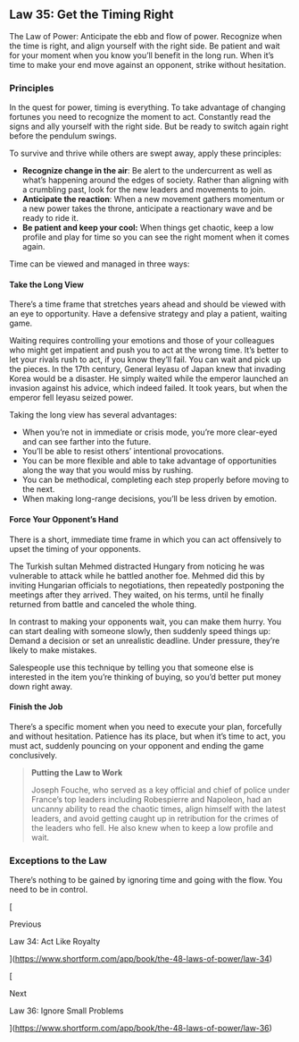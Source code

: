 ## Law 35: Get the Timing Right

The Law of Power: Anticipate the ebb and flow of power. Recognize when the time is right, and align yourself with the right side. Be patient and wait for your moment when you know you’ll benefit in the long run. When it’s time to make your end move against an opponent, strike without hesitation.

### Principles

In the quest for power, timing is everything. To take advantage of changing fortunes you need to recognize the moment to act. Constantly read the signs and ally yourself with the right side. But be ready to switch again right before the pendulum swings.

To survive and thrive while others are swept away, apply these principles:

- **Recognize change in the air**: Be alert to the undercurrent as well as what’s happening around the edges of society. Rather than aligning with a crumbling past, look for the new leaders and movements to join.
- **Anticipate the reaction**: When a new movement gathers momentum or a new power takes the throne, anticipate a reactionary wave and be ready to ride it.
- **Be patient and keep your cool:** When things get chaotic, keep a low profile and play for time so you can see the right moment when it comes again.

Time can be viewed and managed in three ways:

#### Take the Long View

There’s a time frame that stretches years ahead and should be viewed with an eye to opportunity. Have a defensive strategy and play a patient, waiting game.

Waiting requires controlling your emotions and those of your colleagues who might get impatient and push you to act at the wrong time. It’s better to let your rivals rush to act, if you know they’ll fail. You can wait and pick up the pieces. In the 17th century, General Ieyasu of Japan knew that invading Korea would be a disaster. He simply waited while the emperor launched an invasion against his advice, which indeed failed. It took years, but when the emperor fell Ieyasu seized power.

Taking the long view has several advantages:

- When you’re not in immediate or crisis mode, you’re more clear-eyed and can see farther into the future.
- You’ll be able to resist others’ intentional provocations.
- You can be more flexible and able to take advantage of opportunities along the way that you would miss by rushing.
- You can be methodical, completing each step properly before moving to the next.
- When making long-range decisions, you’ll be less driven by emotion.

#### Force Your Opponent’s Hand

There is a short, immediate time frame in which you can act offensively to upset the timing of your opponents.

The Turkish sultan Mehmed distracted Hungary from noticing he was vulnerable to attack while he battled another foe. Mehmed did this by inviting Hungarian officials to negotiations, then repeatedly postponing the meetings after they arrived. They waited, on his terms, until he finally returned from battle and canceled the whole thing.

In contrast to making your opponents wait, you can make them hurry. You can start dealing with someone slowly, then suddenly speed things up: Demand a decision or set an unrealistic deadline. Under pressure, they’re likely to make mistakes.

Salespeople use this technique by telling you that someone else is interested in the item you’re thinking of buying, so you’d better put money down right away.

#### Finish the Job

There’s a specific moment when you need to execute your plan, forcefully and without hesitation. Patience has its place, but when it’s time to act, you must act, suddenly pouncing on your opponent and ending the game conclusively.

> **Putting the Law to Work**
> 
> Joseph Fouche, who served as a key official and chief of police under France’s top leaders including Robespierre and Napoleon, had an uncanny ability to read the chaotic times, align himself with the latest leaders, and avoid getting caught up in retribution for the crimes of the leaders who fell. He also knew when to keep a low profile and wait.

### Exceptions to the Law

There’s nothing to be gained by ignoring time and going with the flow. You need to be in control.

[

Previous

Law 34: Act Like Royalty

](https://www.shortform.com/app/book/the-48-laws-of-power/law-34)

[

Next

Law 36: Ignore Small Problems

](https://www.shortform.com/app/book/the-48-laws-of-power/law-36)